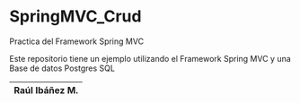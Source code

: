 # SpringMVC_Crud
Practica del Framework  Spring MVC

Este repositorio tiene un ejemplo utilizando el Framework Spring MVC
y una Base de datos Postgres SQL

 

|Raúl Ibáñez M.|
|-------------------------|   
